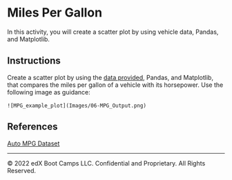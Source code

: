 # Miles Per Gallon

In this activity, you will create a scatter plot by using vehicle data, Pandas, and Matplotlib.

## Instructions

Create a scatter plot by using the [data provided](Resources/mpg.csv), Pandas, and Matplotlib, that compares the miles per gallon of a vehicle with its horsepower. Use the following image as guidance:

    ![MPG_example_plot](Images/06-MPG_Output.png)

## References

[Auto MPG Dataset](https://archive.ics.uci.edu/ml/datasets/auto+mpg)

- - -

© 2022 edX Boot Camps LLC. Confidential and Proprietary. All Rights Reserved.
